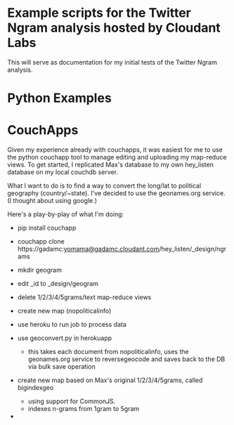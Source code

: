 Example scripts for the Twitter Ngram analysis hosted by Cloudant Labs
=================

This will serve as documentation for my initial tests of the Twitter Ngram analysis. 

Python Examples
=============

CouchApps
===========

Given my experience already with couchapps, it was easiest for me to use the python couchapp tool to manage editing and uploading my map-reduce views. To get started, I replicated Max's database to my own hey_listen database on my local couchdb server. 

What I want to do is to find a way to convert the long/lat to political geography (country/~state). I've decided to use the geonames.org service. (I thought about using google.) 

Here's a play-by-play of what I'm doing:

* pip install couchapp
* couchapp clone https://gadamc:yomama@gadamc.cloudant.com/hey_listen/_design/ngrams
* mkdir geogram
* edit _id to _design/geogram
* delete 1/2/3/4/5grams/text map-reduce views
* create new map (nopoliticalinfo) 

* use heroku to run job to process data
* use geoconvert.py in herokuapp
    * this takes each document from nopoliticalinfo, uses the geonames.org service to reversegeocode and saves back to the DB via bulk save operation


* create new map based on Max's original 1/2/3/4/5grams, called bigindexgeo
    * using support for CommonJS. 
    * indexes n-grams from 1gram to 5gram

* 







